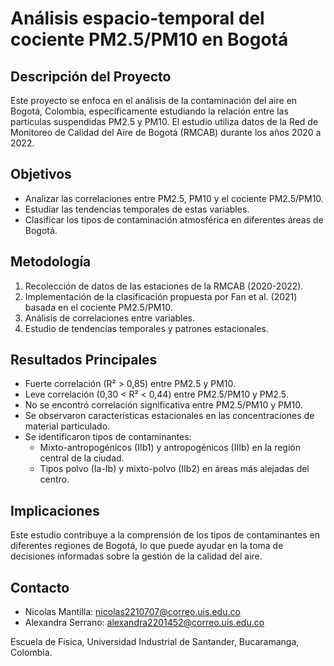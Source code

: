# Análisis espacio-temporal del cociente PM2.5/PM10 en Bogotá

## Descripción del Proyecto

Este proyecto se enfoca en el análisis de la contaminación del aire en Bogotá, Colombia, específicamente estudiando la relación entre las partículas suspendidas PM2.5 y PM10. El estudio utiliza datos de la Red de Monitoreo de Calidad del Aire de Bogotá (RMCAB) durante los años 2020 a 2022.

## Objetivos

- Analizar las correlaciones entre PM2.5, PM10 y el cociente PM2.5/PM10.
- Estudiar las tendencias temporales de estas variables.
- Clasificar los tipos de contaminación atmosférica en diferentes áreas de Bogotá.

## Metodología

1. Recolección de datos de las estaciones de la RMCAB (2020-2022).
2. Implementación de la clasificación propuesta por Fan et al. (2021) basada en el cociente PM2.5/PM10.
3. Análisis de correlaciones entre variables.
4. Estudio de tendencias temporales y patrones estacionales.

## Resultados Principales

- Fuerte correlación (R² > 0,85) entre PM2.5 y PM10.
- Leve correlación (0,30 < R² < 0,44) entre PM2.5/PM10 y PM2.5.
- No se encontró correlación significativa entre PM2.5/PM10 y PM10.
- Se observaron características estacionales en las concentraciones de material particulado.
- Se identificaron tipos de contaminantes:
  - Mixto-antropogénicos (IIb1) y antropogénicos (IIIb) en la región central de la ciudad.
  - Tipos polvo (Ia-Ib) y mixto-polvo (IIb2) en áreas más alejadas del centro.

## Implicaciones

Este estudio contribuye a la comprensión de los tipos de contaminantes en diferentes regiones de Bogotá, lo que puede ayudar en la toma de decisiones informadas sobre la gestión de la calidad del aire.

## Contacto
- Nicolas Mantilla: nicolas2210707@correo.uis.edu.co
- Alexandra Serrano: alexandra2201452@correo.uis.edu.co

Escuela de Fisica, Universidad Industrial de Santander, Bucaramanga, Colombia.